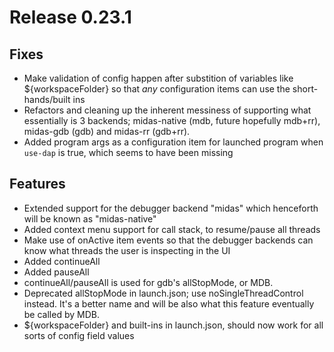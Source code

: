 # Release 0.23.1

## Fixes

- Make validation of config happen after substition of variables like ${workspaceFolder} so that _any_ configuration items can use the short-hands/built ins
- Refactors and cleaning up the inherent messiness of supporting what essentially is 3 backends; midas-native (mdb, future hopefully mdb+rr), midas-gdb (gdb) and midas-rr (gdb+rr).
- Added program args as a configuration item for launched program when `use-dap` is true, which seems to have been missing

## Features

- Extended support for the debugger backend "midas" which henceforth will be known as "midas-native"
- Added context menu support for call stack, to resume/pause all threads
- Make use of onActive item events so that the debugger backends can know what threads the user is inspecting in the UI
- Added continueAll
- Added pauseAll
- continueAll/pauseAll is used for gdb's allStopMode, or MDB.
- Deprecated allStopMode in launch.json; use noSingleThreadControl instead. It's a better name and will
  be also what this feature eventually be called by MDB.
- ${workspaceFolder} and built-ins in launch.json, should now work for all sorts of config field values

